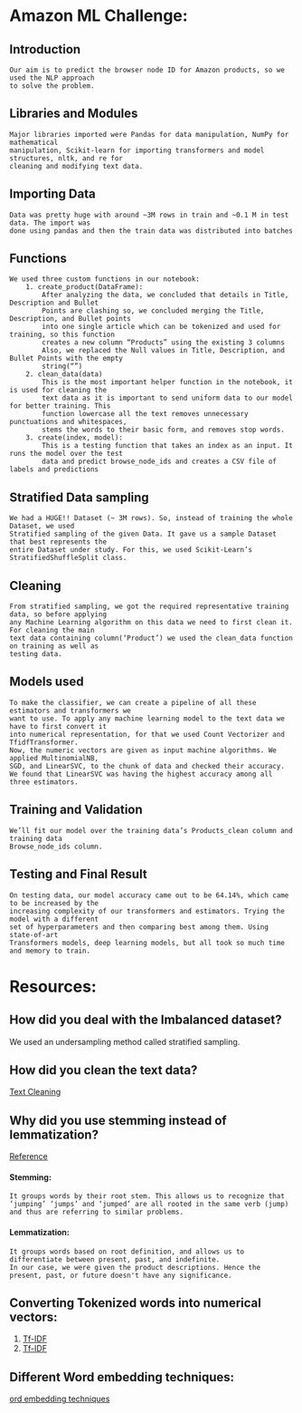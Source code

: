 # Amazon ML Challenge:
## Introduction
    Our aim is to predict the browser node ID for Amazon products, so we used the NLP approach
    to solve the problem.
## Libraries and Modules
    Major libraries imported were Pandas for data manipulation, NumPy for mathematical
    manipulation, Scikit-learn for importing transformers and model structures, nltk, and re for
    cleaning and modifying text data.
## Importing Data
    Data was pretty huge with around ~3M rows in train and ~0.1 M in test data. The import was
    done using pandas and then the train data was distributed into batches
## Functions
    We used three custom functions in our notebook:
        1. create_product(DataFrame):
            After analyzing the data, we concluded that details in Title, Description and Bullet
            Points are clashing so, we concluded merging the Title, Description, and Bullet points
            into one single article which can be tokenized and used for training, so this function
            creates a new column “Products” using the existing 3 columns
            Also, we replaced the Null values in Title, Description, and Bullet Points with the empty
            string(“”)
        2. clean_data(data)
            This is the most important helper function in the notebook, it is used for cleaning the
            text data as it is important to send uniform data to our model for better training. This
            function lowercase all the text removes unnecessary punctuations and whitespaces,
            stems the words to their basic form, and removes stop words.
        3. create(index, model):
            This is a testing function that takes an index as an input. It runs the model over the test
            data and predict browse_node_ids and creates a CSV file of labels and predictions
## Stratified Data sampling
    We had a HUGE!! Dataset (~ 3M rows). So, instead of training the whole Dataset, we used
    Stratified sampling of the given Data. It gave us a sample Dataset that best represents the
    entire Dataset under study. For this, we used Scikit-Learn’s StratifiedShuffleSplit class.
## Cleaning
    From stratified sampling, we got the required representative training data, so before applying
    any Machine Learning algorithm on this data we need to first clean it. For cleaning the main
    text data containing column(‘Product’) we used the clean_data function on training as well as
    testing data.
## Models used
    To make the classifier, we can create a pipeline of all these estimators and transformers we
    want to use. To apply any machine learning model to the text data we have to first convert it
    into numerical representation, for that we used Count Vectorizer and TfidfTransformer.
    Now, the numeric vectors are given as input machine algorithms. We applied MultinomialNB,
    SGD, and LinearSVC, to the chunk of data and checked their accuracy.
    We found that LinearSVC was having the highest accuracy among all three estimators.
## Training and Validation
    We’ll fit our model over the training data’s Products_clean column and training data
    Browse_node_ids column.
## Testing and Final Result
    On testing data, our model accuracy came out to be 64.14%, which came to be increased by the
    increasing complexity of our transformers and estimators. Trying the model with a different
    set of hyperparameters and then comparing best among them. Using state-of-art
    Transformers models, deep learning models, but all took so much time and memory to train.
    
# Resources:
## How did you deal with the Imbalanced dataset?
We used an undersampling method called stratified sampling.
 
## How did you clean the text data?
[Text Cleaning](https://monkeylearn.com/blog/text-cleaning/)
 
## Why did you use stemming instead of lemmatization? 
[Reference](https://monkeylearn.com/blog/text-cleaning/#:~:text=Stemming%2C%20the%20simpler,past%2C%20and%20indefinite.)
#### Stemming:
    It groups words by their root stem. This allows us to recognize that ‘jumping’ ‘jumps’ and ‘jumped’ are all rooted in the same verb (jump) and thus are referring to similar problems.
#### Lemmatization:
    It groups words based on root definition, and allows us to differentiate between present, past, and indefinite.
    In our case, we were given the product descriptions. Hence the present, past, or future doesn't have any significance.
 
## Converting Tokenized words into numerical vectors:
1. [Tf-IDF](https://towardsdatascience.com/tf-idf-for-document-ranking-from-scratch-in-python-on-real-world-dataset-796d339a4089)
2. [Tf-IDF](https://machinelearningmastery.com/prepare-text-data-machine-learning-scikit-learn/)
## Different Word embedding techniques:
[ord embedding techniques](https://medium.com/analytics-vidhya/text-classification-using-word-embeddings-and-deep-learning-in-python-classifying-tweets-from-6fe644fcfc81)
